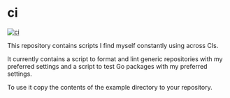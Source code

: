 # ci

[![ci](https://github.com/nhooyr/ci/workflows/ci/badge.svg)](https://github.com/nhooyr/ci/actions?query=workflow%3Aci)

This repository contains scripts I find myself constantly using across CIs.

It currently contains a script to format and lint generic repositories with
my preferred settings and a script to test Go packages with my preferred
settings.

To use it copy the contents of the example directory to your repository.
